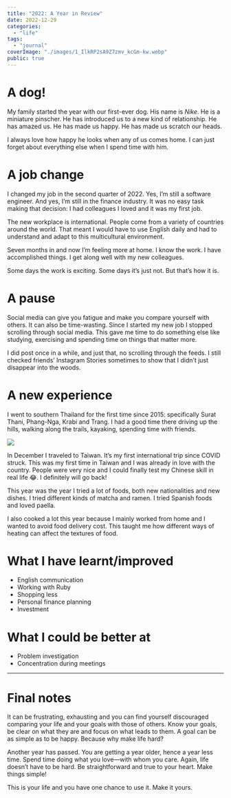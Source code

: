 ```yaml
---
title: "2022: A Year in Review"
date: 2022-12-29
categories:
  - "life"
tags:
  - "journal"
coverImage: "./images/1_IlkRP2sA9Z7zmv_kcGm-kw.webp"
public: true
---
```


# A dog!

My family started the year with our first-ever dog. His name is _Nike_. He is a miniature pinscher. He has introduced us to a new kind of relationship. He has amazed us. He has made us happy. He has made us scratch our heads.

I always love how happy he looks when any of us comes home. I can just forget about everything else when I spend time with him.

# A job change

I changed my job in the second quarter of 2022. Yes, I’m still a software engineer. And yes, I’m still in the finance industry. It was no easy task making that decision: I had colleagues I loved and it was my first job.

The new workplace is international. People come from a variety of countries around the world. That meant I would have to use English daily and had to understand and adapt to this multicultural environment.

Seven months in and now I’m feeling more at home. I know the work. I have accomplished things. I get along well with my new colleagues.

Some days the work is exciting. Some days it’s just not. But that’s how it is.

# A pause

Social media can give you fatigue and make you compare yourself with others. It can also be time-wasting. Since I started my new job I stopped scrolling through social media. This gave me time to do something else like studying, exercising and spending time on things that matter more.

I did post once in a while, and just that, no scrolling through the feeds. I still checked friends’ Instagram Stories sometimes to show that I didn’t just disappear into the woods.

# A new experience

I went to southern Thailand for the first time since 2015: specifically Surat Thani, Phang-Nga, Krabi and Trang. I had a good time there driving up the hills, walking along the trails, kayaking, spending time with friends.

![](./images/1_46XCyNCCfeNShtoddB-64g.webp)

In December I traveled to Taiwan. It’s my first international trip since COVID struck. This was my first time in Taiwan and I was already in love with the country. People were very nice and I could finally test my Chinese skill in real life 😂. I definitely will go back!

This year was the year I tried a lot of foods, both new nationalities and new dishes. I tried different kinds of matcha and ramen. I tried Spanish foods and loved paella.

I also cooked a lot this year because I mainly worked from home and I wanted to avoid food delivery cost. This taught me how different ways of heating can affect the textures of food.

# What I have learnt/improved

- English communication
- Working with Ruby
- Shopping less
- Personal finance planning
- Investment

# What I could be better at

- Problem investigation
- Concentration during meetings

* * *

# Final notes

It can be frustrating, exhausting and you can find yourself discouraged comparing your life and your goals with those of others. Know your goals, be clear on what they are and focus on what leads to them. A goal can be as simple as to be happy. Because why make life hard?

Another year has passed. You are getting a year older, hence a year less time. Spend time doing what you love—with whom you care. Again, life doesn’t have to be hard. Be straightforward and true to your heart. Make things simple!

This is your life and you have one chance to use it. Make it yours.

